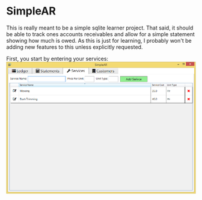 # SimpleAR

This is really meant to be a simple sqlite learner project.  That said, it should be able to track ones accounts receivables and allow for a simple statement showing how much is owed.  As this is just for learning, I probably won't be adding new features to this unless explicitly requested.

First, you start by entering your services:
![Alt text](https://github.com/ti83/SimpleAR/blob/develop/documentation/services.png "Service Tab")
